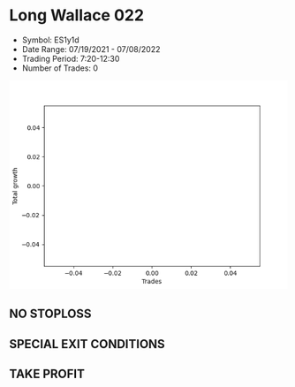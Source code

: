 # Long Wallace 022 
- Symbol: ES1y1d
- Date Range: 07/19/2021 - 07/08/2022
- Trading Period: 7:20-12:30
- Number of Trades: 0

![Plot](LongWallace022ES1y1d.png)
## NO STOPLOSS









## SPECIAL EXIT CONDITIONS 


## TAKE PROFIT









